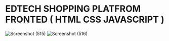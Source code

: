# EDTECH SHOPPING PLATFROM FRONTED ( HTML CSS JAVASCRIPT )
![Screenshot (515)](https://github.com/user-attachments/assets/0fdd48b9-2189-418b-9ac0-3e6e2505d5dd)
![Screenshot (516)](https://github.com/user-attachments/assets/8bae7295-4557-4526-9504-f15830c16083)
